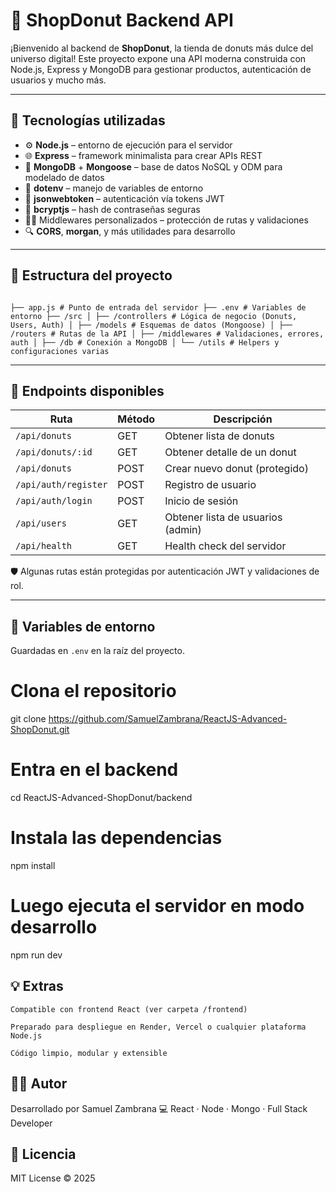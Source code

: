 # 🍩 ShopDonut Backend API

¡Bienvenido al backend de **ShopDonut**, la tienda de donuts más dulce del universo digital! Este proyecto expone una API moderna construida con Node.js, Express y MongoDB para gestionar productos, autenticación de usuarios y mucho más.

---

## 🚀 Tecnologías utilizadas

- ⚙️ **Node.js** – entorno de ejecución para el servidor
- 🌐 **Express** – framework minimalista para crear APIs REST
- 🍃 **MongoDB** + **Mongoose** – base de datos NoSQL y ODM para modelado de datos
- 🧪 **dotenv** – manejo de variables de entorno
- 🔐 **jsonwebtoken** – autenticación vía tokens JWT
- 🔁 **bcryptjs** – hash de contraseñas seguras
- 👮‍♂️ Middlewares personalizados – protección de rutas y validaciones
- 🔍 **CORS**, **morgan**, y más utilidades para desarrollo

---

## 📁 Estructura del proyecto

```

├── app.js # Punto de entrada del servidor ├── .env # Variables de entorno ├── /src │ ├── /controllers # Lógica de negocio (Donuts, Users, Auth) │ ├── /models # Esquemas de datos (Mongoose) │ ├── /routers # Rutas de la API │ ├── /middlewares # Validaciones, errores, auth │ ├── /db # Conexión a MongoDB │ └── /utils # Helpers y configuraciones varias

```


---

## 📡 Endpoints disponibles

| Ruta                  | Método | Descripción                      |
|-----------------------|--------|----------------------------------|
| `/api/donuts`         | GET    | Obtener lista de donuts         |
| `/api/donuts/:id`     | GET    | Obtener detalle de un donut     |
| `/api/donuts`         | POST   | Crear nuevo donut (protegido)   |
| `/api/auth/register`  | POST   | Registro de usuario             |
| `/api/auth/login`     | POST   | Inicio de sesión                |
| `/api/users`          | GET    | Obtener lista de usuarios (admin) |
| `/api/health`         | GET    | Health check del servidor       |

🛡️ Algunas rutas están protegidas por autenticación JWT y validaciones de rol.

---

## 🔐 Variables de entorno

Guardadas en `.env` en la raíz del proyecto.

# Clona el repositorio
git clone https://github.com/SamuelZambrana/ReactJS-Advanced-ShopDonut.git

# Entra en el backend
cd ReactJS-Advanced-ShopDonut/backend

# Instala las dependencias
npm install

# Luego ejecuta el servidor en modo desarrollo
npm run dev

## 💡 Extras
```
Compatible con frontend React (ver carpeta /frontend)

Preparado para despliegue en Render, Vercel o cualquier plataforma Node.js

Código limpio, modular y extensible

```

## 🧑‍💻 Autor

Desarrollado por Samuel Zambrana 💻 React · Node · Mongo · Full Stack Developer

## 📜 Licencia

MIT License © 2025 
